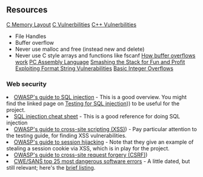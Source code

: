 ## Resources
[C Memory Layout](https://www.geeksforgeeks.org/memory-layout-of-c-program/)
[C Vulnerbilities](https://security.web.cern.ch/security/recommendations/en/codetools/c.shtml)
[C++ Vulnerbilities](https://security.web.cern.ch/security/recommendations/en/codetools/cpp.shtml)
* File Handles 
* Buffer overflow
* Never use malloc and free (instead new and delete)
* Never use C style arrays and functions like fscanf
[How buffer overflows work](http://arstechnica.com/security/2015/08/how-security-flaws-work-the-buffer-overflow/)
[PC Assembly Language](http://www.drpaulcarter.com/pcasm/)
[Smashing the Stack for Fun and Profit](http://insecure.org/stf/smashstack.html)
[Exploiting Format String Vulnerabilities](http://crypto.stanford.edu/cs155/papers/formatstring-1.2.pdf)
[Basic Integer Overflows](http://phrack.org/issues/60/10.html)

### Web security
<li><a href="https://www.owasp.org/index.php/SQL_Injection" target="_blank" rel="noopener nofollow">OWASP's guide to SQL injection</a> - This is a good overview. You might find the linked page on <a href="https://www.owasp.org/index.php/Testing_for_SQL_Injection_(OTG-INPVAL-005" target="_blank" rel="noopener nofollow">Testing for SQL injection</a>)) to be useful for
the project.</li><li><a href="http://ferruh.mavituna.com/sql-injection-cheatsheet-oku/" target="_blank" rel="noopener nofollow">SQL injection cheat sheet</a> - This is a good reference for doing SQL injection</li><li><a href="https://www.owasp.org/index.php/Cross-site_Scripting_(XSS" target="_blank" rel="noopener nofollow">OWASP's guide to cross-site
scripting (XSS)</a>) - Pay
particular attention to the testing guide, for finding XSS vulnerabilities.</li><li><a href="https://www.owasp.org/index.php/Session_hijacking_attack" target="_blank" rel="noopener nofollow">OWASP's guide to session hijacking</a> - Note that they give an example of stealing a session cookie
via XSS, which is in play for the project.</li><li><a href="https://www.owasp.org/index.php/Cross-Site_Request_Forgery_(CSRF" target="_blank" rel="noopener nofollow">OWASP's guide to cross-site request
forgery (CSRF)</a>)</li><li><a href="http://cwe.mitre.org/top25/" target="_blank" rel="noopener nofollow">CWE/SANS top 25 most dangerous
software errors</a> - A
little dated, but still relevant; here's the <a href="http://cwe.mitre.org/top25/#Listing" target="_blank" rel="noopener nofollow">brief
listing</a>.</li>
